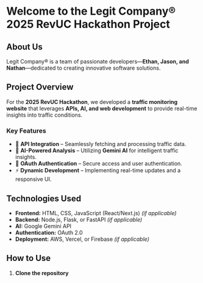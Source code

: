 # **Welcome to the Legit Company® 2025 RevUC Hackathon Project**  

## **About Us**  
Legit Company® is a team of passionate developers—**Ethan, Jason, and Nathan**—dedicated to creating innovative software solutions.  

## **Project Overview**  
For the **2025 RevUC Hackathon**, we developed a **traffic monitoring website** that leverages **APIs, AI, and web development** to provide real-time insights into traffic conditions.  

### **Key Features**  
- 🚀 **API Integration** – Seamlessly fetching and processing traffic data.  
- 🤖 **AI-Powered Analysis** – Utilizing **Gemini AI** for intelligent traffic insights.  
- 🔑 **OAuth Authentication** – Secure access and user authentication.  
- ⚡ **Dynamic Development** – Implementing real-time updates and a responsive UI.  

## **Technologies Used**  
- **Frontend:** HTML, CSS, JavaScript (React/Next.js) *(if applicable)*  
- **Backend:** Node.js, Flask, or FastAPI *(if applicable)*  
- **AI:** Google Gemini API  
- **Authentication:** OAuth 2.0  
- **Deployment:** AWS, Vercel, or Firebase *(if applicable)*  

## **How to Use**  
1. **Clone the repository**  

